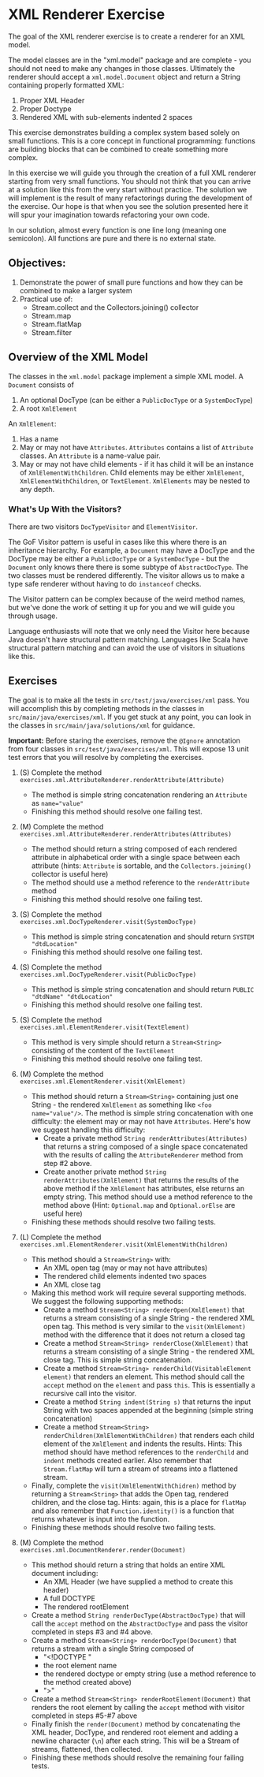 # XML Renderer Exercise
The goal of the XML renderer exercise is to create a renderer for an XML model.

The model classes are in the "xml.model" package and are complete - you should not need to make any changes in those classes. Ultimately the renderer should accept a `xml.model.Document` object and return a String containing properly formatted XML:

1. Proper XML Header
2. Proper Doctype
3. Rendered XML with sub-elements indented 2 spaces

This exercise demonstrates building a complex system based solely on small functions.  This is a core concept in functional programming: functions are building blocks that can be combined to create something more complex.

In this exercise we will guide you through the creation of a full XML renderer starting from very small functions. You should not think that you can arrive at a solution like this from the very start without practice.  The solution we will implement is the result of many refactorings during the development of the exercise.  Our hope is that when you see the solution presented here it will spur your imagination towards refactoring your own code.

In our solution, almost every function is one line long (meaning one semicolon). All functions are pure and there is no external state. 

## Objectives:

1. Demonstrate the power of small pure functions and how they can be combined to make a larger system
2. Practical use of:
   - Stream.collect and the Collectors.joining() collector
   - Stream.map
   - Stream.flatMap
   - Stream.filter

## Overview of the XML Model
The classes in the `xml.model` package implement a simple XML model.  A `Document` consists of

1. An optional DocType (can be either a `PublicDocType` or a `SystemDocType`)
2. A root `XmlElement`

An `XmlElement`:

1. Has a name
2. May or may not have `Attributes`.  `Attributes` contains a list of `Attribute` classes. An `Attribute` is a name-value pair.
3. May or may not have child elements - if it has child it will be an instance of `XmlElementWithChildren`.  Child elements may be either `XmlElement`, `XmlElementWithChildren`, or `TextElement`.  `XmlElements` may be nested to any depth.

### What's Up With the Visitors?
There are two visitors `DocTypeVisitor` and `ElementVisitor`.

The GoF Visitor pattern is useful in cases like this where there is an inheritance hierarchy.  For example, a `Document` may have a DocType and the DocType may be either a `PublicDocType` or a `SystemDocType` - but the `Document` only knows there there is some subtype of `AbstractDocType`.  The two classes must be rendered differently.  The visitor allows us to make a type safe renderer without having to do `instanceof` checks.

The Visitor pattern can be complex because of the weird method names, but we've done the work of setting it up for you and we will guide you through usage.

Language enthusiasts will note that we only need the Visitor here because Java doesn't have structural pattern matching.  Languages like Scala have structural pattern matching and can avoid the use of visitors in situations like this.

## Exercises
The goal is to make all the tests in `src/test/java/exercises/xml` pass.  You will accomplish this by completing methods in the classes in `src/main/java/exercises/xml`.  If you get stuck at any point, you can look in the classes in `src/main/java/solutions/xml` for guidance.

**Important:** Before staring the exercises, remove the `@Ignore` annotation from four classes in `src/test/java/exercises/xml`.  This will expose 13 unit test errors that you will resolve by completing the exercises.

1. (S) Complete the method `exercises.xml.AttributeRenderer.renderAttribute(Attribute)`
   - The method is simple string concatenation rendering an `Attribute` as `name="value"`
   - Finishing this method should resolve one failing test.

2. (M) Complete the method `exercises.xml.AttributeRenderer.renderAttributes(Attributes)`
   - The method should return a string composed of each rendered attribute in alphabetical order with a single space between each attribute (hints: `Attribute` is sortable, and the `Collectors.joining()` collector is useful here)
   - The method should use a method reference to the `renderAttribute` method
   - Finishing this method should resolve one failing test.

3. (S) Complete the method `exercises.xml.DocTypeRenderer.visit(SystemDocType)`
   - This method is simple string concatenation and should return `SYSTEM "dtdLocation"`
   - Finishing this method should resolve one failing test.

4. (S) Complete the method `exercises.xml.DocTypeRenderer.visit(PublicDocType)`
   - This method is simple string concatenation and should return `PUBLIC "dtdName" "dtdLocation"`
   - Finishing this method should resolve one failing test.

5. (S) Complete the method `exercises.xml.ElementRenderer.visit(TextElement)`
   - This method is very simple should return a `Stream<String>` consisting of the content of the `TextElement`
   - Finishing this method should resolve one failing test.

6. (M) Complete the method `exercises.xml.ElementRenderer.visit(XmlElement)`
   - This method should return a `Stream<String>` containing just one String - the rendered `XmlElement` as something like `<foo name="value"/>`.  The method is simple string concatenation with one difficulty: the element may or may not have `Attributes`.  Here's how we suggest handling this difficulty:
      - Create a private method `String renderAttributes(Attributes)` that returns a string composed of a single space concatenated with the results of calling the `AttributeRenderer` method from step #2 above.
      - Create another private method `String renderAttributes(XmlElement)` that returns the results of the above method if the `XmlElement` has attributes, else returns an empty string. This method should use a method reference to the method above (Hint: `Optional.map` and `Optional.orElse` are useful here)
   - Finishing these methods should resolve two failing tests.

7. (L) Complete the method `exercises.xml.ElementRenderer.visit(XmlElementWithChildren)`
   - This method should a `Stream<String>` with:
      - An XML open tag (may or may not have attributes)
      - The rendered child elements indented two spaces
      - An XML close tag
   - Making this method work will require several supporting methods.  We suggest the following supporting methods:
      - Create a method `Stream<String> renderOpen(XmlElement)` that returns a stream consisting of a single String - the rendered XML open tag.  This method is very similar to the `visit(XmlElement)` method with the difference that it does not return a closed tag
      - Create a method `Stream<String> renderClose(XmlElement)` that returns a stream consisting of a single String - the rendered XML close tag.  This is simple string concatenation.
      - Create a method `Stream<String> renderChild(VisitableElement element)` that renders an element. This method should call the `accept` method on the `element` and pass `this`.  This is essentially a recursive call into the visitor.
      - Create a method `String indent(String s)` that returns the input String with two spaces appended at the beginning (simple string concatenation)
      - Create a method `Stream<String> renderChildren(XmlElementWithChildren)` that renders each child element of the  `XmlElement` and indents the results. Hints: This method should have method references to the `renderChild` and `indent` methods created earlier.  Also remember that `Stream.flatMap` will turn a stream of streams into a flattened stream.
   - Finally, complete the `visit(XmlElementWithChidren)` method by returning a `Stream<String>` that adds the Open tag, rendered children, and the close tag.  Hints: again, this is a place for `flatMap` and also remember that `Function.identity()` is a function that returns whatever is input into the function.
   - Finishing these methods should resolve two failing tests.

8. (M) Complete the method `exercises.xml.DocumentRenderer.render(Document)`
   - This method should return a string that holds an entire XML document including:
      - An XML Header (we have supplied a method to create this header)
      - A full DOCTYPE
      - The rendered rootElement
   - Create a method `String renderDocType(AbstractDocType)` that will call the `accept` method on the `AbstractDocType` and pass the visitor completed in steps #3 and #4 above.
   - Create a method `Stream<String> renderDocType(Document)` that returns a stream with a single String composed of
      - "<!DOCTYPE "
      - the root element name
      - the rendered doctype or empty string (use a method reference to the method created above)
      - ">"
   - Create a method `Stream<String> renderRootElement(Document)` that renders the root element by calling the `accept` method with visitor completed in steps #5-#7 above
   - Finally finish the `render(Document)` method by concatenating the XML header, DocType, and rendered root element and adding a newline character (`\n`) after each string.  This will be a Stream of streams, flattened, then collected.
   - Finishing these methods should resolve the remaining four failing tests.
